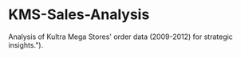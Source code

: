 # KMS-Sales-Analysis
Analysis of Kultra Mega Stores' order data (2009-2012) for strategic insights.").
